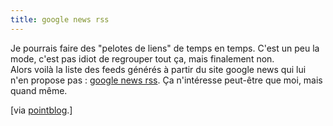 ```yaml
---
title: google news rss
---
```


Je pourrais faire des "pelotes de liens" de temps en temps. C'est un peu la
mode, c'est pas idiot de regrouper tout ça, mais finalement non.  
Alors voilà la liste des feeds générés à partir du site google news qui lui
n'en propose pas : [google news rss](http://www.googlemania.com/news.php). Ça
n'intéresse peut-être que moi, mais quand même.

[via [pointblog](http://www.pointblog.com/past/000458.htm).]

